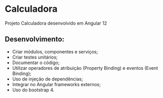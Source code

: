 # Calculadora

Projeto Calculadora desenvolvido em Angular 12

## Desenvolvimento:

- Criar módulos, componentes e serviços;
- Criar testes unitários;
- Documentar o código;
- Utilizar operadores de atribuição (Property Binding) e eventos 
(Event Binding);
- Uso de injeção de dependências;
- Integrar no Angular frameworks externos;
- Uso do bootstrap 4.